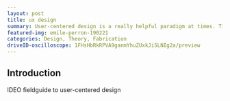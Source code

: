 ```yaml
---
layout: post
title: ux design
summary: User-centered design is a really helpful paradigm at times. Time to bust out the sticky notes 
featured-img: emile-perron-190221
categories: Design, Theory, Fabrication
driveID-oscilloscope: 1FHsHbRkRPVA9ganmYhuZUxkJi5LNIg2a/preview
---
```

## Introduction
IDEO fieldguide to user-centered design

